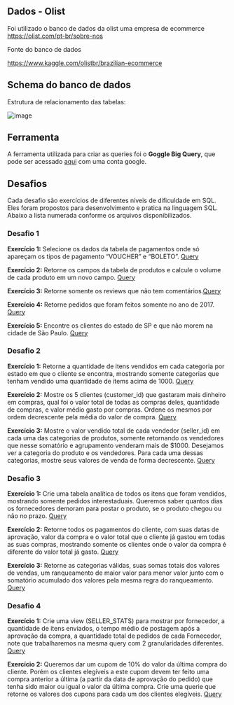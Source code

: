 
## Dados - Olist

Foi utilizado o banco de dados da olist uma empresa de ecommerce https://olist.com/pt-br/sobre-nos

Fonte do banco de dados

https://www.kaggle.com/olistbr/brazilian-ecommerce

## Schema do banco de dados

Estrutura de  relacionamento das tabelas: 

![image](https://user-images.githubusercontent.com/56882578/141878593-5bbaac7f-ea77-495c-8bdc-f43b21447809.png)

## Ferramenta

A ferramenta utilizada para criar as queries foi o **Goggle Big Query**, que pode ser acessado [aqui](https://console.cloud.google.com/) com uma conta google.


## Desafios

Cada desafio são exercícios de diferentes níveis de dificuldade em SQL. Eles foram propostos para desenvolvimento e pratica na linguagem SQL. Abaixo a lista numerada conforme os arquivos disponibilizados.

### Desafio 1 

**Exercício 1:** Selecione os dados da tabela de pagamentos onde só apareçam os tipos de pagamento “VOUCHER” e “BOLETO”. [Query](https://github.com/WillLeandro/Desafios_SQL_AWARI/blob/main/Desafio1/Exerc%C3%ADcio_1.sql)

**Exercício 2:** Retorne os campos da tabela de produtos e calcule o volume de cada produto em um novo campo. [Query](https://github.com/WillLeandro/Desafios_SQL_AWARI/blob/main/Desafio1/Exerc%C3%ADcio_2.sql)

**Exercício 3:** Retorne somente os reviews que não tem comentários.[Query](https://github.com/WillLeandro/Desafios_SQL_AWARI/blob/main/Desafio1/Exec%C3%ADcio_3.sql)

**Exercício 4:** Retorne pedidos que foram feitos somente no ano de 2017. [Query](https://github.com/WillLeandro/Desafios_SQL_AWARI/blob/main/Desafio1/Exerc%C3%ADcio_4.sql)

**Exercício 5:** Encontre os clientes do estado de SP e que não morem na cidade de São Paulo. [Query](https://github.com/WillLeandro/Desafios_SQL_AWARI/blob/main/Desafio1/Exerc%C3%ADcio_5.sql)

### Desafio 2

**Exercício 1:** Retorne a quantidade de itens vendidos em cada categoria por estado em que o cliente se encontra, mostrando somente categorias que tenham vendido uma quantidade de items acima de 1000. [Query](https://github.com/WillLeandro/Desafios_SQL_AWARI/blob/main/Desafio_2/Exerc%C3%ADcio_1.sql)

**Exercício 2:** Mostre os 5 clientes (customer_id) que gastaram mais dinheiro em compras, qual foi o valor total de todas as compras deles, quantidade de compras, e valor médio gasto por compras. Ordene os mesmos por ordem decrescente pela média do valor de compra. [Query](https://github.com/WillLeandro/Desafios_SQL_AWARI/blob/main/Desafio_2/Exerc%C3%ADcio_2.sql)

**Exercício 3:** Mostre o valor vendido total de cada vendedor (seller_id) em cada uma das categorias de produtos, somente retornando os vendedores que nesse somatório e agrupamento venderam mais de $1000. Desejamos ver a categoria do produto e os vendedores. Para cada uma dessas categorias, mostre seus valores de venda de forma decrescente. [Query](https://github.com/andressacastrod/AwariSQLChallenges/blob/main/Desafio2/Exercicio_3.sql)

### Desafio 3

**Exercício 1:** Crie uma tabela analítica de todos os itens que foram vendidos, mostrando somente pedidos interestaduais. Queremos saber quantos dias os fornecedores demoram para postar o produto, se o produto chegou ou não no prazo. [Query](https://github.com/WillLeandro/Desafios_SQL_AWARI/blob/main/Desafio_3/Exec%C3%ADcio_1.sql)

**Exercício 2:** Retorne todos os pagamentos do cliente, com suas datas de aprovação, valor da compra e o valor total que o cliente já gastou em todas as suas compras, mostrando somente os clientes onde o valor da compra é diferente do valor total já gasto. [Query](https://github.com/WillLeandro/Desafios_SQL_AWARI/blob/main/Desafio_3/Exerc%C3%ADcio_2.sql)

**Exercício 3:** Retorne as categorias válidas, suas somas totais dos valores de vendas, um ranqueamento de maior valor para menor valor junto com o somatório acumulado dos valores pela mesma regra do ranqueamento. [Query](https://github.com/WillLeandro/Desafios_SQL_AWARI/blob/main/Desafio_3/Exerc%C3%ADcio_3.sql)

### Desafio 4

**Exercício 1:** Crie uma view (SELLER_STATS) para mostrar por fornecedor, a quantidade de itens enviados, o tempo médio de postagem após a aprovação da compra, a quantidade total de pedidos de cada Fornecedor, note que trabalharemos na mesma query com 2 granularidades diferentes. [Query](url)

**Exercício 2:** Queremos dar um cupom de 10% do valor da última compra do cliente. Porém os clientes elegíveis a este cupom devem ter feito uma compra anterior a última (a partir da data de aprovação do pedido) que tenha sido maior ou igual o valor da última compra. Crie uma querie que retorne os valores dos cupons para cada um dos clientes elegíveis. [Query](url)


